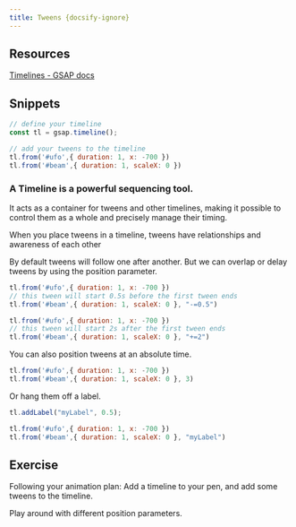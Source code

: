 ```yaml
---
title: Tweens {docsify-ignore}
---
```


## Resources

[Timelines - GSAP docs](https://greensock.com/docs/v3/GSAP/Timeline)

## Snippets

``` js
// define your timeline
const tl = gsap.timeline();

// add your tweens to the timeline
tl.from('#ufo',{ duration: 1, x: -700 })
tl.from('#beam',{ duration: 1, scaleX: 0 })
```


### A Timeline is a powerful sequencing tool.

It acts as a container for tweens and other timelines, making it possible to control them as a whole and precisely manage their timing.

When you place tweens in a timeline, tweens have relationships and awareness of each other

By default tweens will follow one after another. But we can overlap or delay tweens by using the position parameter.


``` js
tl.from('#ufo',{ duration: 1, x: -700 })
// this tween will start 0.5s before the first tween ends
tl.from('#beam',{ duration: 1, scaleX: 0 }, "-=0.5")
```

``` js
tl.from('#ufo',{ duration: 1, x: -700 })
// this tween will start 2s after the first tween ends
tl.from('#beam',{ duration: 1, scaleX: 0 }, "+=2")
```

You can also position tweens at an absolute time.

``` js
tl.from('#ufo',{ duration: 1, x: -700 })
tl.from('#beam',{ duration: 1, scaleX: 0 }, 3)
```

Or hang them off a label.

``` js
tl.addLabel("myLabel", 0.5);

tl.from('#ufo',{ duration: 1, x: -700 })
tl.from('#beam',{ duration: 1, scaleX: 0 }, "myLabel")
```


## Exercise

Following your animation plan: Add a timeline to your pen, and add some tweens to the timeline.

Play around with different position parameters.